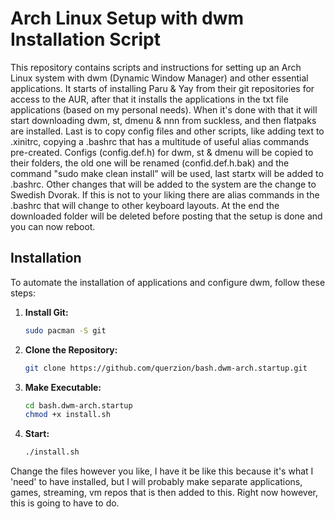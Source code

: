 # Arch Linux Setup with dwm Installation Script

This repository contains scripts and instructions for setting up an Arch Linux system with dwm (Dynamic Window Manager) and other essential applications. It starts of installing Paru & Yay from their git repositories for access to the AUR, after that it installs the applications in the txt file applications (based on my personal needs). When it's done with that it will start downloading dwm, st, dmenu & nnn from suckless, and then flatpaks are installed. Last is to copy config files and other scripts, like adding text to .xinitrc, copying a .bashrc that has a multitude of useful alias commands pre-created. Configs (config.def.h) for dwm, st & dmenu will be copied to their folders, the old one will be renamed (confid.def.h.bak) and the command "sudo make clean install" will be used, last startx will be added to .bashrc. Other changes that will be added to the system are the change to Swedish Dvorak. If this is not to your liking there are alias commands in the .bashrc that will change to other keyboard layouts. At the end the downloaded folder will be deleted before posting that the setup is done and you can now reboot.

## Installation

To automate the installation of applications and configure dwm, follow these steps:

1. **Install Git:**
   ```bash
   sudo pacman -S git
   ```
2. **Clone the Repository:**
   ```bash
   git clone https://github.com/querzion/bash.dwm-arch.startup.git
   ```
3. **Make Executable:**
   ```bash
   cd bash.dwm-arch.startup
   chmod +x install.sh
   ```
4. **Start:**
   ```bash
   ./install.sh
   ```

Change the files however you like, I have it be like this because it's what I 'need' to have installed, but I will probably make separate applications, games, streaming, vm repos that is then added to this. Right now however, this is going to have to do. 
